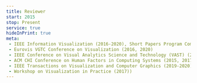 ```yaml
---
title: Reviewer
start: 2015
stop: Present
service: true
hideInPrint: true
meta:
 - IEEE Information Visualization (2016-2020), Short Papers Program Committee (2020)
 - Eurovis VGTC Conference on Visualization (2016, 2020)
 - IEEE Conference on Visual Analytics Science and Technology (VAST) (2017, 2019)
 - ACM CHI Conference on Human Factors in Computing Systems (2015, 2017-2020)
 - IEEE Transactions on Visualization and Computer Graphics (2019-2020)
 - Workshop on Visualization in Practice (2017))
---
```

